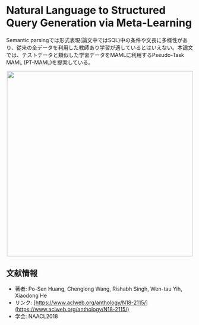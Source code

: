 # Natural Language to Structured Query Generation via Meta-Learning

Semantic parsingでは形式表現(論文中ではSQL)中の条件や文長に多様性があり、従来の全データを利用した教師あり学習が適しているとはいえない。本論文では、テストデータと類似した学習データをMAMLに利用するPseudo-Task MAML (PT-MAML)を提案している。

<p align="center">
<img width="500" src="https://user-images.githubusercontent.com/53220859/90958247-21d19280-e4ce-11ea-8c10-8f4382ad23dd.png">
</p>



## 文献情報
- 著者: Po-Sen Huang, Chenglong Wang, Rishabh Singh, Wen-tau Yih, Xiaodong He
- リンク: [https://www.aclweb.org/anthology/N18-2115/](https://www.aclweb.org/anthology/N18-2115/)
- 学会: NAACL2018